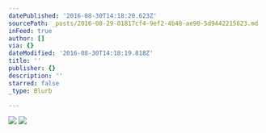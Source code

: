 ```yaml
---
datePublished: '2016-08-30T14:18:20.623Z'
sourcePath: _posts/2016-08-29-01817cf4-9ef2-4b48-ae90-5d9442215623.md
inFeed: true
author: []
via: {}
dateModified: '2016-08-30T14:18:19.818Z'
title: ''
publisher: {}
description: ''
starred: false
_type: Blurb

---
```

![](https://the-grid-user-content.s3-us-west-2.amazonaws.com/caa5f2ec-f3d5-42c4-a325-714e1e32b818.jpg)
![](https://the-grid-user-content.s3-us-west-2.amazonaws.com/30ddcbda-81c6-4bf0-95b8-254ed5b712d9.jpg)
